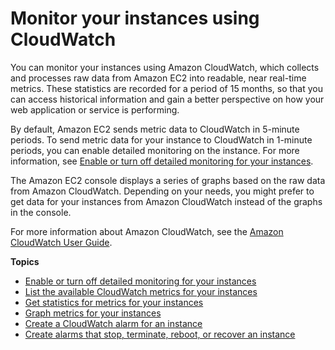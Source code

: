 # Monitor your instances using CloudWatch<a name="using-cloudwatch"></a>

You can monitor your instances using Amazon CloudWatch, which collects and processes raw data from Amazon EC2 into readable, near real\-time metrics\. These statistics are recorded for a period of 15 months, so that you can access historical information and gain a better perspective on how your web application or service is performing\.

By default, Amazon EC2 sends metric data to CloudWatch in 5\-minute periods\. To send metric data for your instance to CloudWatch in 1\-minute periods, you can enable detailed monitoring on the instance\. For more information, see [Enable or turn off detailed monitoring for your instances](using-cloudwatch-new.md)\.

The Amazon EC2 console displays a series of graphs based on the raw data from Amazon CloudWatch\. Depending on your needs, you might prefer to get data for your instances from Amazon CloudWatch instead of the graphs in the console\.

For more information about Amazon CloudWatch, see the [Amazon CloudWatch User Guide](https://docs.aws.amazon.com/AmazonCloudWatch/latest/monitoring/)\.

**Topics**
+ [Enable or turn off detailed monitoring for your instances](using-cloudwatch-new.md)
+ [List the available CloudWatch metrics for your instances](viewing_metrics_with_cloudwatch.md)
+ [Get statistics for metrics for your instances](monitoring_get_statistics.md)
+ [Graph metrics for your instances](graphs-in-the-aws-management-console.md)
+ [Create a CloudWatch alarm for an instance](using-cloudwatch-createalarm.md)
+ [Create alarms that stop, terminate, reboot, or recover an instance](UsingAlarmActions.md)